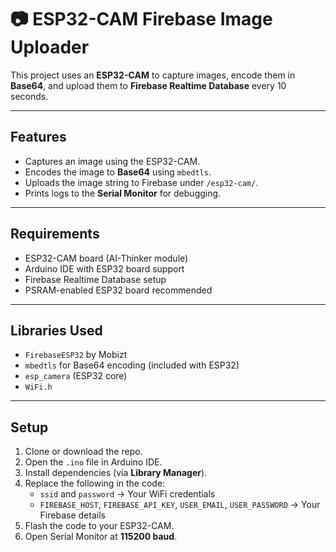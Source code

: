 # 📷 ESP32-CAM Firebase Image Uploader

This project uses an **ESP32-CAM** to capture images, encode them in **Base64**, and upload them to **Firebase Realtime Database** every 10 seconds.

---

##  Features

- Captures an image using the ESP32-CAM.
- Encodes the image to **Base64** using `mbedtls`.
- Uploads the image string to Firebase under `/esp32-cam/`.
- Prints logs to the **Serial Monitor** for debugging.

---

##  Requirements

- ESP32-CAM board (AI-Thinker module)
- Arduino IDE with ESP32 board support
- Firebase Realtime Database setup
- PSRAM-enabled ESP32 board recommended

---

##  Libraries Used

- `FirebaseESP32` by Mobizt  
- `mbedtls` for Base64 encoding (included with ESP32)
- `esp_camera` (ESP32 core)
- `WiFi.h`

---

##  Setup

1. Clone or download the repo.
2. Open the `.ino` file in Arduino IDE.
3. Install dependencies (via **Library Manager**).
4. Replace the following in the code:
   - `ssid` and `password` → Your WiFi credentials  
   - `FIREBASE_HOST`, `FIREBASE_API_KEY`, `USER_EMAIL`, `USER_PASSWORD` → Your Firebase details  
5. Flash the code to your ESP32-CAM.
6. Open Serial Monitor at **115200 baud**.


